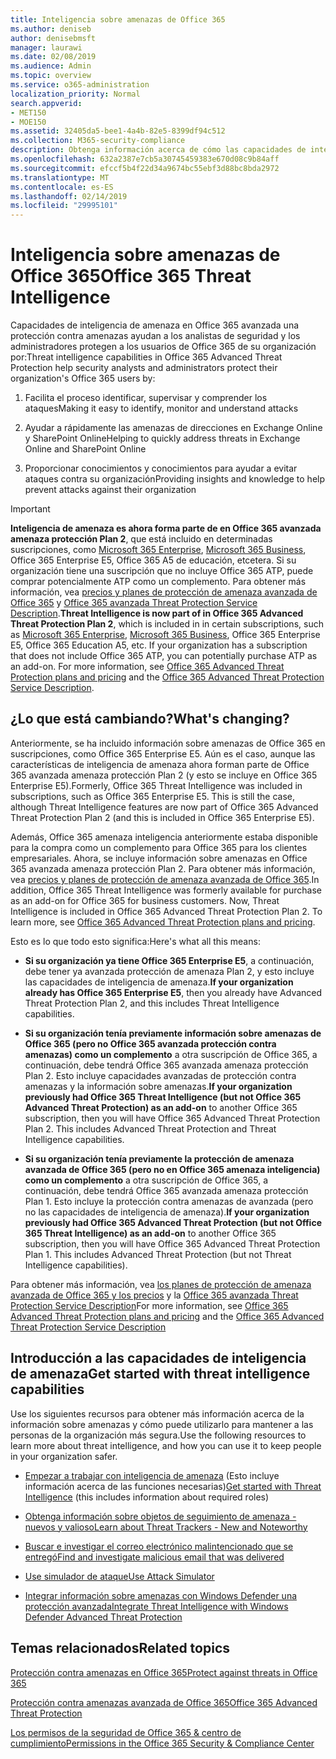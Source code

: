```yaml
---
title: Inteligencia sobre amenazas de Office 365
ms.author: deniseb
author: denisebmsft
manager: laurawi
ms.date: 02/08/2019
ms.audience: Admin
ms.topic: overview
ms.service: o365-administration
localization_priority: Normal
search.appverid:
- MET150
- MOE150
ms.assetid: 32405da5-bee1-4a4b-82e5-8399df94c512
ms.collection: M365-security-compliance
description: Obtenga información acerca de cómo las capacidades de inteligencia de amenaza en protección contra amenazas de avanzada pueden ayudarle a investigar las amenazas contra su organización, responder a malware, suplantación de identidad y otros ataques que Office 365 ha detectado en su nombre y buscar los indicadores de amenaza.
ms.openlocfilehash: 632a2387e7cb5a30745459383e670d08c9b84aff
ms.sourcegitcommit: efccf5b4f22d34a9674bc55ebf3d88bc8bda2972
ms.translationtype: MT
ms.contentlocale: es-ES
ms.lasthandoff: 02/14/2019
ms.locfileid: "29995101"
---
```

# <a name="office-365-threat-intelligence"></a><span data-ttu-id="b002d-103">Inteligencia sobre amenazas de Office 365</span><span class="sxs-lookup"><span data-stu-id="b002d-103">Office 365 Threat Intelligence</span></span>

<span data-ttu-id="b002d-104">Capacidades de inteligencia de amenaza en Office 365 avanzada una protección contra amenazas ayudan a los analistas de seguridad y los administradores protegen a los usuarios de Office 365 de su organización por:</span><span class="sxs-lookup"><span data-stu-id="b002d-104">Threat intelligence capabilities in Office 365 Advanced Threat Protection help security analysts and administrators protect their organization's Office 365 users by:</span></span>
  
1. <span data-ttu-id="b002d-105">Facilita el proceso identificar, supervisar y comprender los ataques</span><span class="sxs-lookup"><span data-stu-id="b002d-105">Making it easy to identify, monitor and understand attacks</span></span>
    
2. <span data-ttu-id="b002d-106">Ayudar a rápidamente las amenazas de direcciones en Exchange Online y SharePoint Online</span><span class="sxs-lookup"><span data-stu-id="b002d-106">Helping to quickly address threats in Exchange Online and SharePoint Online</span></span>
    
3. <span data-ttu-id="b002d-107">Proporcionar conocimientos y conocimientos para ayudar a evitar ataques contra su organización</span><span class="sxs-lookup"><span data-stu-id="b002d-107">Providing insights and knowledge to help prevent attacks against their organization</span></span>
    
> [!IMPORTANT]
> <span data-ttu-id="b002d-p101">**Inteligencia de amenaza es ahora forma parte de en Office 365 avanzada amenaza protección Plan 2**, que está incluido en determinadas suscripciones, como [Microsoft 365 Enterprise](https://www.microsoft.com/microsoft-365/enterprise/home), [Microsoft 365 Business](https://www.microsoft.com/microsoft-365/business), Office 365 Enterprise E5, Office 365 A5 de educación, etcetera. Si su organización tiene una suscripción que no incluye Office 365 ATP, puede comprar potencialmente ATP como un complemento. Para obtener más información, vea [precios y planes de protección de amenaza avanzada de Office 365](https://products.office.com/exchange/advance-threat-protection) y [Office 365 avanzada Threat Protection Service Description](https://docs.microsoft.com/en-us/office365/servicedescriptions/office-365-advanced-threat-protection-service-description#whats-new-in-office-365-advanced-threat-protection-atp).</span><span class="sxs-lookup"><span data-stu-id="b002d-p101">**Threat Intelligence is now part of in Office 365 Advanced Threat Protection Plan 2**, which is included in in certain subscriptions, such as [Microsoft 365 Enterprise](https://www.microsoft.com/microsoft-365/enterprise/home), [Microsoft 365 Business](https://www.microsoft.com/microsoft-365/business), Office 365 Enterprise E5, Office 365 Education A5, etc. If your organization has a subscription that does not include Office 365 ATP, you can potentially purchase ATP as an add-on. For more information, see [Office 365 Advanced Threat Protection plans and pricing](https://products.office.com/exchange/advance-threat-protection) and the [Office 365 Advanced Threat Protection Service Description](https://docs.microsoft.com/en-us/office365/servicedescriptions/office-365-advanced-threat-protection-service-description#whats-new-in-office-365-advanced-threat-protection-atp).</span></span> 
  
## <a name="whats-changing"></a><span data-ttu-id="b002d-110">¿Lo que está cambiando?</span><span class="sxs-lookup"><span data-stu-id="b002d-110">What's changing?</span></span>

<span data-ttu-id="b002d-p102">Anteriormente, se ha incluido información sobre amenazas de Office 365 en suscripciones, como Office 365 Enterprise E5. Aún es el caso, aunque las características de inteligencia de amenaza ahora forman parte de Office 365 avanzada amenaza protección Plan 2 (y esto se incluye en Office 365 Enterprise E5).</span><span class="sxs-lookup"><span data-stu-id="b002d-p102">Formerly, Office 365 Threat Intelligence was included in subscriptions, such as Office 365 Enterprise E5. This is still the case, although Threat Intelligence features are now part of Office 365 Advanced Threat Protection Plan 2 (and this is included in Office 365 Enterprise E5).</span></span> 

<span data-ttu-id="b002d-p103">Además, Office 365 amenaza inteligencia anteriormente estaba disponible para la compra como un complemento para Office 365 para los clientes empresariales. Ahora, se incluye información sobre amenazas en Office 365 avanzada amenaza protección Plan 2. Para obtener más información, vea [precios y planes de protección de amenaza avanzada de Office 365](https://products.office.com/exchange/advance-threat-protection).</span><span class="sxs-lookup"><span data-stu-id="b002d-p103">In addition, Office 365 Threat Intelligence was formerly available for purchase as an add-on for Office 365 for business customers. Now, Threat Intelligence is included in Office 365 Advanced Threat Protection Plan 2. To learn more, see [Office 365 Advanced Threat Protection plans and pricing](https://products.office.com/exchange/advance-threat-protection).</span></span>

<span data-ttu-id="b002d-116">Esto es lo que todo esto significa:</span><span class="sxs-lookup"><span data-stu-id="b002d-116">Here's what all this means:</span></span>

- <span data-ttu-id="b002d-117">**Si su organización ya tiene Office 365 Enterprise E5**, a continuación, debe tener ya avanzada protección de amenaza Plan 2, y esto incluye las capacidades de inteligencia de amenaza.</span><span class="sxs-lookup"><span data-stu-id="b002d-117">**If your organization already has Office 365 Enterprise E5**, then you already have Advanced Threat Protection Plan 2, and this includes Threat Intelligence capabilities.</span></span>

- <span data-ttu-id="b002d-p104">**Si su organización tenía previamente información sobre amenazas de Office 365 (pero no Office 365 avanzada protección contra amenazas) como un complemento** a otra suscripción de Office 365, a continuación, debe tendrá Office 365 avanzada amenaza protección Plan 2. Esto incluye capacidades avanzadas de protección contra amenazas y la información sobre amenazas.</span><span class="sxs-lookup"><span data-stu-id="b002d-p104">**If your organization previously had Office 365 Threat Intelligence (but not Office 365 Advanced Threat Protection) as an add-on** to another Office 365 subscription, then you will have Office 365 Advanced Threat Protection Plan 2. This includes Advanced Threat Protection and Threat Intelligence capabilities.</span></span> 

- <span data-ttu-id="b002d-p105">**Si su organización tenía previamente la protección de amenaza avanzada de Office 365 (pero no en Office 365 amenaza inteligencia) como un complemento** a otra suscripción de Office 365, a continuación, debe tendrá Office 365 avanzada amenaza protección Plan 1. Esto incluye la protección contra amenazas de avanzada (pero no las capacidades de inteligencia de amenaza).</span><span class="sxs-lookup"><span data-stu-id="b002d-p105">**If your organization previously had Office 365 Advanced Threat Protection (but not Office 365 Threat Intelligence) as an add-on** to another Office 365 subscription, then you will have Office 365 Advanced Threat Protection Plan 1. This includes Advanced Threat Protection (but not Threat Intelligence capabilities).</span></span>

<span data-ttu-id="b002d-122">Para obtener más información, vea [los planes de protección de amenaza avanzada de Office 365 y los precios](https://products.office.com/exchange/advance-threat-protection) y la [Office 365 avanzada Threat Protection Service Description](https://docs.microsoft.com/en-us/office365/servicedescriptions/office-365-advanced-threat-protection-service-description#whats-new-in-office-365-advanced-threat-protection-atp)</span><span class="sxs-lookup"><span data-stu-id="b002d-122">For more information, see [Office 365 Advanced Threat Protection plans and pricing](https://products.office.com/exchange/advance-threat-protection) and the [Office 365 Advanced Threat Protection Service Description](https://docs.microsoft.com/en-us/office365/servicedescriptions/office-365-advanced-threat-protection-service-description#whats-new-in-office-365-advanced-threat-protection-atp)</span></span>

## <a name="get-started-with-threat-intelligence-capabilities"></a><span data-ttu-id="b002d-123">Introducción a las capacidades de inteligencia de amenaza</span><span class="sxs-lookup"><span data-stu-id="b002d-123">Get started with threat intelligence capabilities</span></span>

<span data-ttu-id="b002d-124">Use los siguientes recursos para obtener más información acerca de la información sobre amenazas y cómo puede utilizarlo para mantener a las personas de la organización más segura.</span><span class="sxs-lookup"><span data-stu-id="b002d-124">Use the following resources to learn more about threat intelligence, and how you can use it to keep people in your organization safer.</span></span>
  
- <span data-ttu-id="b002d-125">[Empezar a trabajar con inteligencia de amenaza](get-started-with-ti.md) (Esto incluye información acerca de las funciones necesarias)</span><span class="sxs-lookup"><span data-stu-id="b002d-125">[Get started with Threat Intelligence](get-started-with-ti.md) (this includes information about required roles)</span></span> 
    
- [<span data-ttu-id="b002d-126">Obtenga información sobre objetos de seguimiento de amenaza - nuevos y valioso</span><span class="sxs-lookup"><span data-stu-id="b002d-126">Learn about Threat Trackers - New and Noteworthy</span></span>](threat-trackers.md)
    
- [<span data-ttu-id="b002d-127">Buscar e investigar el correo electrónico malintencionado que se entregó</span><span class="sxs-lookup"><span data-stu-id="b002d-127">Find and investigate malicious email that was delivered</span></span>](investigate-malicious-email-that-was-delivered.md)
    
- [<span data-ttu-id="b002d-128">Use simulador de ataque</span><span class="sxs-lookup"><span data-stu-id="b002d-128">Use Attack Simulator</span></span>](attack-simulator.md)
    
- [<span data-ttu-id="b002d-129">Integrar información sobre amenazas con Windows Defender una protección avanzada</span><span class="sxs-lookup"><span data-stu-id="b002d-129">Integrate Threat Intelligence with Windows Defender Advanced Threat Protection</span></span>](integrate-office-365-ti-with-wdatp.md)
    
## <a name="related-topics"></a><span data-ttu-id="b002d-130">Temas relacionados</span><span class="sxs-lookup"><span data-stu-id="b002d-130">Related topics</span></span>

[<span data-ttu-id="b002d-131">Protección contra amenazas en Office 365</span><span class="sxs-lookup"><span data-stu-id="b002d-131">Protect against threats in Office 365</span></span>](protect-against-threats.md)
  
[<span data-ttu-id="b002d-132">Protección contra amenazas avanzada de Office 365</span><span class="sxs-lookup"><span data-stu-id="b002d-132">Office 365 Advanced Threat Protection</span></span>](office-365-atp.md)
  
[<span data-ttu-id="b002d-133">Los permisos de la seguridad de Office 365 &amp; centro de cumplimiento</span><span class="sxs-lookup"><span data-stu-id="b002d-133">Permissions in the Office 365 Security &amp; Compliance Center</span></span>](permissions-in-the-security-and-compliance-center.md)
  

